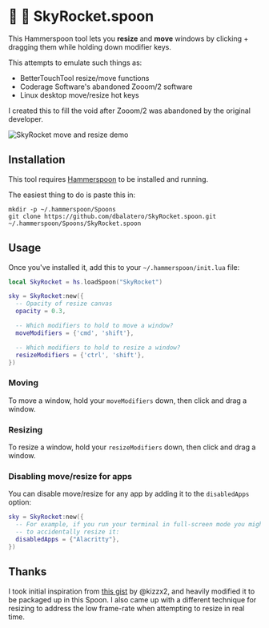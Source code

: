 # 🌄 🚀 SkyRocket.spoon

This Hammerspoon tool lets you **resize** and **move** windows by clicking + dragging them while holding down modifier keys.

This attempts to emulate such things as:

* BetterTouchTool resize/move functions
* Coderage Software's abandoned Zooom/2 software
* Linux desktop move/resize hot keys

I created this to fill the void after Zooom/2 was abandoned by the original developer.

<img alt="SkyRocket move and resize demo" src="https://github.com/dbalatero/SkyRocket.spoon/raw/master/doc/demo.gif" />

## Installation

This tool requires [Hammerspoon](https://www.hammerspoon.org/) to be installed and running.

The easiest thing to do is paste this in:

```
mkdir -p ~/.hammerspoon/Spoons
git clone https://github.com/dbalatero/SkyRocket.spoon.git ~/.hammerspoon/Spoons/SkyRocket.spoon
```

## Usage

Once you've installed it, add this to your `~/.hammerspoon/init.lua` file:

```lua
local SkyRocket = hs.loadSpoon("SkyRocket")

sky = SkyRocket:new({
  -- Opacity of resize canvas
  opacity = 0.3,

  -- Which modifiers to hold to move a window?
  moveModifiers = {'cmd', 'shift'},

  -- Which modifiers to hold to resize a window?
  resizeModifiers = {'ctrl', 'shift'},
})
```

### Moving

To move a window, hold your `moveModifiers` down, then click and drag a window.

### Resizing

To resize a window, hold your `resizeModifiers` down, then click and drag a window.

### Disabling move/resize for apps

You can disable move/resize for any app by adding it to the `disabledApps` option:

```lua
sky = SkyRocket:new({
  -- For example, if you run your terminal in full-screen mode you might not
  -- to accidentally resize it:
  disabledApps = {"Alacritty"},
})
```

## Thanks

I took initial inspiration from [this gist](https://gist.github.com/kizzx2/e542fa74b80b7563045a) by @kizzx2, and heavily modified it to be packaged up in this Spoon. I also came up with a different technique for resizing to address the low frame-rate when attempting to resize in real time.
